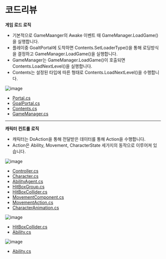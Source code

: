 # 코드리뷰
**게임 로드 로직**   
- 기본적으로 GameMaanger의 Awake 이벤트 때 GameManager.LoadGame()을 실행합니다.
- 플레이중 GoaltPortal에 도착하면 Contents.SetLoaderType()을 통해 로딩방식을 결정하고 GameManager.LoadGame()을 실행합니다.
- GameManager는 GameManager.LoadGame()이 호출되면 Contents.LoadNextLevel()을 실행합니다.
- Contents는 설정된 타입에 따른 형태로 Contents.LoadNextLevel()을 수행합니다.

![image](https://github.com/1506022022/Platformer/assets/88864717/39c3ea28-e56f-48ff-9fad-eba48031be68)
- [Portal.cs](https://github.com/1506022022/Platformer/blob/main/Contents/Portal/Portal.cs)   
- [GoalPortal.cs](https://github.com/1506022022/Platformer/blob/main/Contents/Portal/GoalPortal.cs)   
- [Contents.cs](https://github.com/1506022022/Platformer/blob/main/Core/Contents/Contents.cs)   
- [GameManager.cs](https://github.com/1506022022/Platformer/blob/main/GameManager/GameManager.cs)   
***
**캐릭터 컨트롤 로직**   
- 캐릭터는 DoAction을 통해 전달받은 데이터를 통해 Action을 수행합니다.
- Action은 Ability, Movement, CharacterState 세가지의 동작으로 이루어져 있습니다.

![image](https://github.com/1506022022/Platformer/assets/88864717/6a16584f-4d81-4d02-924e-1053fd65dc7d)
- [Controller.cs](https://github.com/1506022022/Platformer/blob/main/Character/Controller/PlayerCharacterController.cs)   
- [Character.cs](https://github.com/1506022022/Platformer/blob/main/Core/Character/Character.cs)   
- [AbilityAgent.cs](https://github.com/1506022022/Platformer/blob/main/Core/Combat/AbilityAgent.cs)   
- [HitBoxGroup.cs](https://github.com/1506022022/Platformer/blob/main/Core/HitBox/HitBoxGroup.cs)   
- [HitBoxCollider.cs](https://github.com/1506022022/Platformer/blob/main/Core/HitBox/HitBoxCollider.cs)   
- [MovementComponent.cs](https://github.com/1506022022/Platformer/blob/main/Character/Movement/MovementComponent.cs)   
- [MovementAction.cs](https://github.com/1506022022/Platformer/blob/main/Character/Movement/MovementAction.cs)   
- [CharacterAnimation.cs](https://github.com/1506022022/Platformer/blob/main/Core/Character/Animation/CharacterAnimation.cs)   

![image](https://github.com/1506022022/Platformer/assets/88864717/5126588d-1710-4e26-b3d1-21599db23039)
- [HitBoxCollider.cs](https://github.com/1506022022/Platformer/blob/main/Core/HitBox/HitBoxCollider.cs)   
- [Ability.cs](https://github.com/1506022022/Platformer/blob/main/Core/Combat/CombatAction/Ability.cs)   

![image](https://github.com/1506022022/Platformer/assets/88864717/de8b605f-fe84-4db5-8d1d-8fde1c65974e)
- [Ability.cs](https://github.com/1506022022/Platformer/blob/main/Core/Combat/CombatAction/Ability.cs)   
